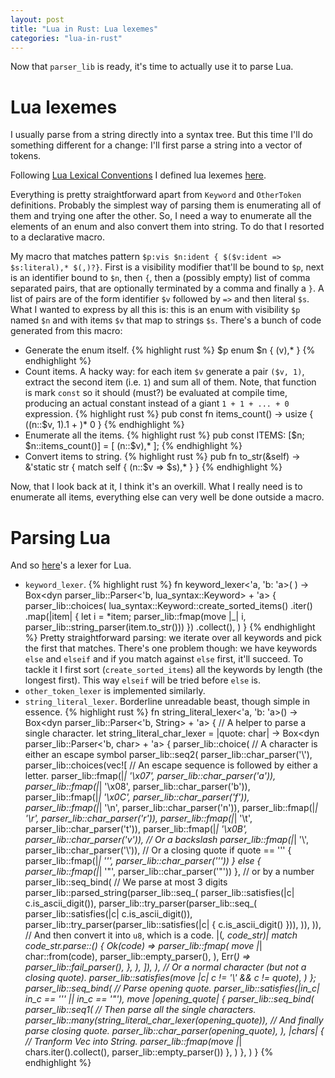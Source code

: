 ```yaml
---
layout: post
title: "Lua in Rust: Lua lexemes"
categories: "lua-in-rust"
---
```


Now that `parser_lib` is ready, it's time to actually use it to parse Lua.

Lua lexemes
===========

I usually parse from a string directly into a syntax tree. But this time I'll do something different for a change:
I'll first parse a string into a vector of tokens.

Following [Lua Lexical Conventions](http://www.lua.org/manual/5.1/manual.html#2.1) I defined lua lexemes
[here](https://github.com/projedi/lua-in-rust/commit/7300733e4baced3498779d720c8a7e8919e507dd).

Everything is pretty straightforward apart from `Keyword` and `OtherToken` definitions. Probably the simplest way
of parsing them is enumerating all of them and trying one after the other. So, I need a way to enumerate all the
elements of an enum and also convert them into string. To do that I resorted to a declarative macro.

My macro that matches pattern `$p:vis $n:ident { $($v:ident => $s:literal),* $(,)?}`. First is a visibility modifier
that'll be bound to `$p`, next is an identifier bound to `$n`, then `{`, then a (possibly empty) list of comma separated
pairs, that are optionally terminated by a comma and finally a `}`. A list of pairs are of the form identifier `$v` followed
by `=>` and then literal `$s`. What I wanted to express by all this is: this is an enum with visibility `$p` named `$n` and
with items `$v` that map to strings `$s`. There's a bunch of code generated from this macro:
* Generate the enum itself.
{% highlight rust %}
$p enum $n {
    $($v),*
}
{% endhighlight %}
* Count items. A hacky way: for each item `$v` generate a pair `($v, 1)`, extract the second item (i.e. `1`)
and sum all of them. Note, that function is mark `const` so it should (must?) be evaluated at compile time, producing
an actual constant instead of a giant `1 + 1 + ... + 0` expression.
{% highlight rust %}
pub const fn items_count() -> usize {
    $(($n::$v, 1).1 + )* 0
}
{% endhighlight %}
* Enumerate all the items.
{% highlight rust %}
pub const ITEMS: [$n; $n::items_count()] = [
    $($n::$v),*
];
{% endhighlight %}
* Convert items to string.
{% highlight rust %}
pub fn to_str(&self) -> &'static str {
    match self {
      $($n::$v => $s),*
    }
}
{% endhighlight %}

Now, that I look back at it, I think it's an overkill. What I really need is to enumerate all items, everything
else can very well be done outside a macro.

Parsing Lua
===========

And so [here](https://github.com/projedi/lua-in-rust/commit/cd08246a81ab5e1935393b8ab773540c7f6b6aeb)'s a lexer for Lua.

* `keyword_lexer`.
{% highlight rust %}
fn keyword_lexer<'a, 'b: 'a>(
) -> Box<dyn parser_lib::Parser<'b, lua_syntax::Keyword> + 'a> {
    parser_lib::choices(
        lua_syntax::Keyword::create_sorted_items()
            .iter()
            .map(|item| {
                let i = *item;
                parser_lib::fmap(move |_| i,
                                 parser_lib::string_parser(item.to_str()))
            })
            .collect(),
    )
}
{% endhighlight %}
  Pretty straightforward parsing: we iterate over all keywords and pick the first that matches. There's one problem
  though: we have keywords `else` and `elseif` and if you match against `else` first, it'll succeed. To tackle it
  I first sort (`create_sorted_items`) all the keywords by length (the longest first). This way `elseif` will be
  tried before `else` is.
* `other_token_lexer` is implemented similarly.
* `string_literal_lexer`. Borderline unreadable beast, though simple in essence.
{% highlight rust %}
fn string_literal_lexer<'a, 'b: 'a>() -> Box<dyn parser_lib::Parser<'b, String> + 'a> {
    // A helper to parse a single character.
    let string_literal_char_lexer = |quote: char| -> Box<dyn parser_lib::Parser<'b, char> + 'a> {
        parser_lib::choice(
            // A character is either an escape symbol
            parser_lib::seq2(
                parser_lib::char_parser('\\'),
                parser_lib::choices(vec![
                    // An escape sequence is followed by either a letter.
                    parser_lib::fmap(|_| '\x07', parser_lib::char_parser('a')),
                    parser_lib::fmap(|_| '\x08', parser_lib::char_parser('b')),
                    parser_lib::fmap(|_| '\x0C', parser_lib::char_parser('f')),
                    parser_lib::fmap(|_| '\n', parser_lib::char_parser('n')),
                    parser_lib::fmap(|_| '\r', parser_lib::char_parser('r')),
                    parser_lib::fmap(|_| '\t', parser_lib::char_parser('t')),
                    parser_lib::fmap(|_| '\x0B', parser_lib::char_parser('v')),
                    // Or a backslash
                    parser_lib::fmap(|_| '\\', parser_lib::char_parser('\\')),
                    // Or a closing quote
                    if quote == '\'' {
                        parser_lib::fmap(|_| '\'', parser_lib::char_parser('\''))
                    } else {
                        parser_lib::fmap(|_| '"', parser_lib::char_parser('"'))
                    },
                    // or by a number
                    parser_lib::seq_bind(
                        // We parse at most 3 digits
                        parser_lib::parsed_string(parser_lib::seq_(
                            parser_lib::satisfies(|c| c.is_ascii_digit()),
                            parser_lib::try_parser(parser_lib::seq_(
                                parser_lib::satisfies(|c| c.is_ascii_digit()),
                                parser_lib::try_parser(parser_lib::satisfies(|c| {
                                    c.is_ascii_digit()
                                })),
                            )),
                        )),
                        // And then convert it into `u8`, which is a code.
                        |(_, code_str)| match code_str.parse::<u8>() {
                            Ok(code) => parser_lib::fmap(
                                move |_| char::from(code),
                                parser_lib::empty_parser(),
                            ),
                            Err(_) => parser_lib::fail_parser(),
                        },
                    ),
                ]),
            ),
            // Or a normal character (but not a closing quote).
            parser_lib::satisfies(move |c| c != '\\' && c != quote),
        )
    };
    parser_lib::seq_bind(
        // Parse opening quote.
        parser_lib::satisfies(|in_c| in_c == '\'' || in_c == '"'),
        move |opening_quote| {
            parser_lib::seq_bind(
                parser_lib::seq1(
                    // Then parse all the single characters.
                    parser_lib::many(string_literal_char_lexer(opening_quote)),
                    // And finally parse closing quote.
                    parser_lib::char_parser(opening_quote),
                ),
                |chars| {
                    // Tranform Vec<char> into String.
                    parser_lib::fmap(move |_| chars.iter().collect(), parser_lib::empty_parser())
                },
            )
        },
    )
}
{% endhighlight %}
